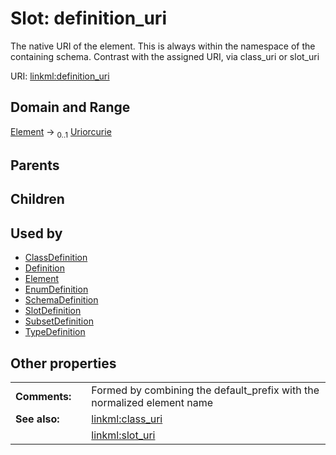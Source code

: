 
# Slot: definition_uri

The native URI of the element. This is always within the namespace of the containing schema. Contrast with the assigned URI, via class_uri or slot_uri

URI: [linkml:definition_uri](https://w3id.org/linkml/definition_uri)


## Domain and Range

[Element](Element.md) &#8594;  <sub>0..1</sub> [Uriorcurie](types/Uriorcurie.md)

## Parents


## Children


## Used by

 * [ClassDefinition](ClassDefinition.md)
 * [Definition](Definition.md)
 * [Element](Element.md)
 * [EnumDefinition](EnumDefinition.md)
 * [SchemaDefinition](SchemaDefinition.md)
 * [SlotDefinition](SlotDefinition.md)
 * [SubsetDefinition](SubsetDefinition.md)
 * [TypeDefinition](TypeDefinition.md)

## Other properties

|  |  |  |
| --- | --- | --- |
| **Comments:** | | Formed by combining the default_prefix with the normalized element name |
| **See also:** | | [linkml:class_uri](linkml:class_uri) |
|  | | [linkml:slot_uri](linkml:slot_uri) |
